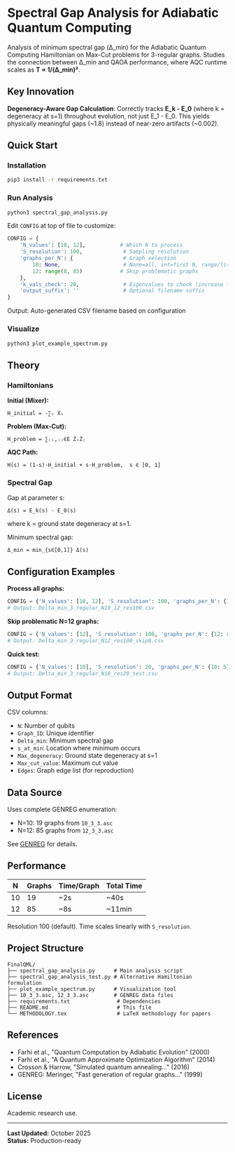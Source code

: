 # Spectral Gap Analysis for Adiabatic Quantum Computing

Analysis of minimum spectral gap (Δ_min) for the Adiabatic Quantum Computing Hamiltonian on Max-Cut problems for 3-regular graphs. Studies the connection between Δ_min and QAOA performance, where AQC runtime scales as **T ∝ 1/(Δ_min)²**.

## Key Innovation

**Degeneracy-Aware Gap Calculation**: Correctly tracks **E_k - E_0** (where k = degeneracy at s=1) throughout evolution, not just E_1 - E_0. This yields physically meaningful gaps (~1.8) instead of near-zero artifacts (~0.002).

## Quick Start

### Installation
```bash
pip3 install -r requirements.txt
```

### Run Analysis
```bash
python3 spectral_gap_analysis.py
```

Edit `CONFIG` at top of file to customize:
```python
CONFIG = {
    'N_values': [10, 12],           # Which N to process
    'S_resolution': 100,             # Sampling resolution
    'graphs_per_N': {                # Graph selection
        10: None,                    # None=all, int=first N, range/list=specific
        12: range(8, 85)            # Skip problematic graphs
    },
    'k_vals_check': 20,              # Eigenvalues to check (increase for high degeneracy)
    'output_suffix': ''              # Optional filename suffix
}
```

Output: Auto-generated CSV filename based on configuration

### Visualize
```bash
python3 plot_example_spectrum.py
```

## Theory

### Hamiltonians

**Initial (Mixer):**
```
H_initial = -∑ᵢ X̂ᵢ
```

**Problem (Max-Cut):**
```
H_problem = ∑₍ᵢ,ⱼ₎∈E ẐᵢẐⱼ
```

**AQC Path:**
```
H(s) = (1-s)·H_initial + s·H_problem,  s ∈ [0, 1]
```

### Spectral Gap

Gap at parameter s:
```
Δ(s) = E_k(s) - E_0(s)
```
where k = ground state degeneracy at s=1.

Minimum spectral gap:
```
Δ_min = min_{s∈[0,1]} Δ(s)
```

## Configuration Examples

**Process all graphs:**
```python
CONFIG = {'N_values': [10, 12], 'S_resolution': 100, 'graphs_per_N': {10: None, 12: None}}
# Output: Delta_min_3_regular_N10_12_res100.csv
```

**Skip problematic N=12 graphs:**
```python
CONFIG = {'N_values': [12], 'S_resolution': 100, 'graphs_per_N': {12: range(8, 85)}, 'output_suffix': '_skip8'}
# Output: Delta_min_3_regular_N12_res100_skip8.csv
```

**Quick test:**
```python
CONFIG = {'N_values': [10], 'S_resolution': 20, 'graphs_per_N': {10: 5}, 'output_suffix': '_test'}
# Output: Delta_min_3_regular_N10_res20_test.csv
```

## Output Format

CSV columns:
- `N`: Number of qubits
- `Graph_ID`: Unique identifier
- `Delta_min`: Minimum spectral gap
- `s_at_min`: Location where minimum occurs
- `Max_degeneracy`: Ground state degeneracy at s=1
- `Max_cut_value`: Maximum cut value
- `Edges`: Graph edge list (for reproduction)

## Data Source

Uses complete GENREG enumeration:
- N=10: 19 graphs from `10_3_3.asc`
- N=12: 85 graphs from `12_3_3.asc`

See [GENREG](https://www.mathe2.uni-bayreuth.de/markus/reggraphs.html) for details.

## Performance

| N | Graphs | Time/Graph | Total Time |
|---|--------|------------|------------|
| 10 | 19 | ~2s | ~40s |
| 12 | 85 | ~8s | ~11min |

Resolution 100 (default). Time scales linearly with `S_resolution`.

## Project Structure

```
FinalQML/
├── spectral_gap_analysis.py      # Main analysis script
├── spectral_gap_analysis_test.py # Alternative Hamiltonian formulation
├── plot_example_spectrum.py      # Visualization tool
├── 10_3_3.asc, 12_3_3.asc        # GENREG data files
├── requirements.txt               # Dependencies
├── README.md                      # This file
└── METHODOLOGY.tex                # LaTeX methodology for papers
```

## References

- Farhi et al., "Quantum Computation by Adiabatic Evolution" (2000)
- Farhi et al., "A Quantum Approximate Optimization Algorithm" (2014)
- Crosson & Harrow, "Simulated quantum annealing..." (2016)
- GENREG: Meringer, "Fast generation of regular graphs..." (1999)

## License

Academic research use.

---

**Last Updated:** October 2025  
**Status:** Production-ready
